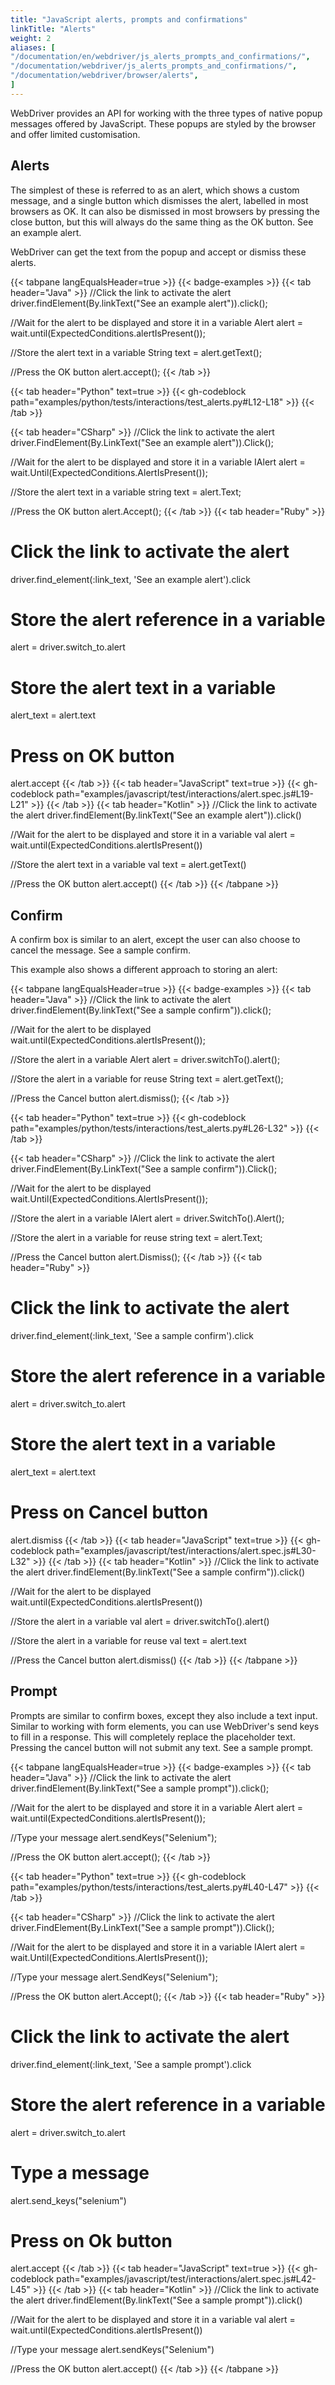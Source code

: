 ```yaml
---
title: "JavaScript alerts, prompts and confirmations"
linkTitle: "Alerts"
weight: 2
aliases: [
"/documentation/en/webdriver/js_alerts_prompts_and_confirmations/",
"/documentation/webdriver/js_alerts_prompts_and_confirmations/",
"/documentation/webdriver/browser/alerts",
]
---
```


WebDriver provides an API for working with the three types of native
popup messages offered by JavaScript. These popups are styled by the
browser and offer limited customisation.

## Alerts

The simplest of these is referred to as an alert, which shows a
custom message, and a single button which dismisses the alert, labelled
in most browsers as OK. It can also be dismissed in most browsers by
pressing the close button, but this will always do the same thing as
the OK button. <a onclick="window.alert('Sample alert')">See an example alert</a>.

WebDriver can get the text from the popup and accept or dismiss these
alerts.

{{< tabpane langEqualsHeader=true >}}
{{< badge-examples >}}
  {{< tab header="Java" >}}
//Click the link to activate the alert
driver.findElement(By.linkText("See an example alert")).click();

//Wait for the alert to be displayed and store it in a variable
Alert alert = wait.until(ExpectedConditions.alertIsPresent());

//Store the alert text in a variable
String text = alert.getText();

//Press the OK button
alert.accept();
  {{< /tab >}}

{{< tab header="Python" text=true >}}
{{< gh-codeblock path="examples/python/tests/interactions/test_alerts.py#L12-L18" >}}
{{< /tab >}}

  {{< tab header="CSharp" >}}
//Click the link to activate the alert
driver.FindElement(By.LinkText("See an example alert")).Click();

//Wait for the alert to be displayed and store it in a variable
IAlert alert = wait.Until(ExpectedConditions.AlertIsPresent());

//Store the alert text in a variable
string text = alert.Text;

//Press the OK button
alert.Accept();
  {{< /tab >}}
  {{< tab header="Ruby" >}}
# Click the link to activate the alert
driver.find_element(:link_text, 'See an example alert').click

# Store the alert reference in a variable
alert = driver.switch_to.alert

# Store the alert text in a variable
alert_text = alert.text

# Press on OK button
alert.accept
  {{< /tab >}}
{{< tab header="JavaScript" text=true >}}
{{< gh-codeblock path="examples/javascript/test/interactions/alert.spec.js#L19-L21" >}}
{{< /tab >}}
  {{< tab header="Kotlin" >}}
//Click the link to activate the alert
driver.findElement(By.linkText("See an example alert")).click()

//Wait for the alert to be displayed and store it in a variable
val alert = wait.until(ExpectedConditions.alertIsPresent())

//Store the alert text in a variable
val text = alert.getText()

//Press the OK button
alert.accept()
  {{< /tab >}}
{{< /tabpane >}}

## Confirm

A confirm box is similar to an alert, except the user can also choose
to cancel the message. <a onclick="window.confirm('Are you sure?')">See
a sample confirm</a>.

This example also shows a different approach to storing an alert:

{{< tabpane langEqualsHeader=true >}}
{{< badge-examples >}}
  {{< tab header="Java" >}}
//Click the link to activate the alert
driver.findElement(By.linkText("See a sample confirm")).click();

//Wait for the alert to be displayed
wait.until(ExpectedConditions.alertIsPresent());

//Store the alert in a variable
Alert alert = driver.switchTo().alert();

//Store the alert in a variable for reuse
String text = alert.getText();

//Press the Cancel button
alert.dismiss();
  {{< /tab >}}

{{< tab header="Python" text=true >}}
{{< gh-codeblock path="examples/python/tests/interactions/test_alerts.py#L26-L32" >}}
{{< /tab >}}

  {{< tab header="CSharp" >}}
//Click the link to activate the alert
driver.FindElement(By.LinkText("See a sample confirm")).Click();

//Wait for the alert to be displayed
wait.Until(ExpectedConditions.AlertIsPresent());

//Store the alert in a variable
IAlert alert = driver.SwitchTo().Alert();

//Store the alert in a variable for reuse
string text = alert.Text;

//Press the Cancel button
alert.Dismiss();
  {{< /tab >}}
  {{< tab header="Ruby" >}}
# Click the link to activate the alert
driver.find_element(:link_text, 'See a sample confirm').click

# Store the alert reference in a variable
alert = driver.switch_to.alert

# Store the alert text in a variable
alert_text = alert.text

# Press on Cancel button
alert.dismiss
  {{< /tab >}}
{{< tab header="JavaScript" text=true >}}
{{< gh-codeblock path="examples/javascript/test/interactions/alert.spec.js#L30-L32" >}}
{{< /tab >}}
  {{< tab header="Kotlin" >}}
//Click the link to activate the alert
driver.findElement(By.linkText("See a sample confirm")).click()

//Wait for the alert to be displayed
wait.until(ExpectedConditions.alertIsPresent())

//Store the alert in a variable
val alert = driver.switchTo().alert()

//Store the alert in a variable for reuse
val text = alert.text

//Press the Cancel button
alert.dismiss()
  {{< /tab >}}
{{< /tabpane >}}

## Prompt

Prompts are similar to confirm boxes, except they also include a text
input. Similar to working with form elements, you can use WebDriver's
send keys to fill in a response. This will completely replace the placeholder
text. Pressing the cancel button will not submit any text.
<a onclick="window.prompt('What is your tool of choice?',navigator.appName)">
See a sample prompt</a>.


{{< tabpane langEqualsHeader=true >}}
{{< badge-examples >}}
  {{< tab header="Java" >}}
//Click the link to activate the alert
driver.findElement(By.linkText("See a sample prompt")).click();

//Wait for the alert to be displayed and store it in a variable
Alert alert = wait.until(ExpectedConditions.alertIsPresent());

//Type your message
alert.sendKeys("Selenium");

//Press the OK button
alert.accept();
  {{< /tab >}}

{{< tab header="Python" text=true >}}
{{< gh-codeblock path="examples/python/tests/interactions/test_alerts.py#L40-L47" >}}
{{< /tab >}}

  {{< tab header="CSharp" >}}
//Click the link to activate the alert
driver.FindElement(By.LinkText("See a sample prompt")).Click();

//Wait for the alert to be displayed and store it in a variable
IAlert alert = wait.Until(ExpectedConditions.AlertIsPresent());

//Type your message
alert.SendKeys("Selenium");

//Press the OK button
alert.Accept();
  {{< /tab >}}
  {{< tab header="Ruby" >}}
# Click the link to activate the alert
driver.find_element(:link_text, 'See a sample prompt').click

# Store the alert reference in a variable
alert = driver.switch_to.alert

# Type a message
alert.send_keys("selenium")

# Press on Ok button
alert.accept
  {{< /tab >}}
{{< tab header="JavaScript" text=true >}}
{{< gh-codeblock path="examples/javascript/test/interactions/alert.spec.js#L42-L45" >}}
{{< /tab >}}
  {{< tab header="Kotlin" >}}
//Click the link to activate the alert
driver.findElement(By.linkText("See a sample prompt")).click()

//Wait for the alert to be displayed and store it in a variable
val alert = wait.until(ExpectedConditions.alertIsPresent())

//Type your message
alert.sendKeys("Selenium")

//Press the OK button
alert.accept()
  {{< /tab >}}
{{< /tabpane >}}
